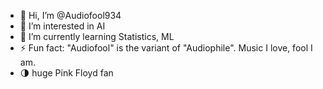 - 👋 Hi, I’m @Audiofool934
- 👀 I’m interested in AI
- 🌱 I’m currently learning Statistics, ML
- ⚡ Fun fact: "Audiofool" is the variant of "Audiophile". Music I love, fool I am.
- 🌗 huge Pink Floyd fan
